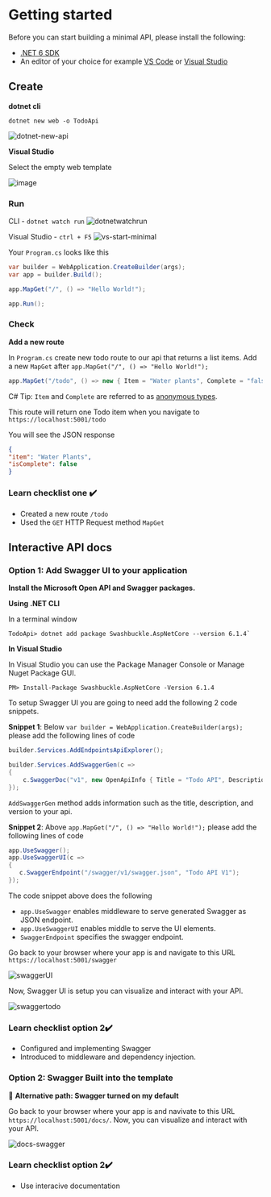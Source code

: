 # Getting started

Before you can start building a minimal API, please install the following:
- [.NET 6 SDK](https://dotnet.microsoft.com/download/dotnet)
- An editor of your choice for example [VS Code](https://code.visualstudio.com/) or [Visual Studio](https://visualstudio.microsoft.com/)

## Create 

**dotnet cli**


`dotnet new web -o TodoApi`

![dotnet-new-api](https://user-images.githubusercontent.com/2546640/125850290-968b36c6-db5c-4dec-982b-496bc6d63aa4.gif)


**Visual Studio**

Select the empty web template 

![image](https://user-images.githubusercontent.com/2546640/122812055-3245cb80-d29f-11eb-84f7-0279f3e54bd2.png)


### Run 

CLI - `dotnet watch run`
![dotnetwatchrun](https://user-images.githubusercontent.com/2546640/125180054-9f27f380-e1c3-11eb-8769-4ddfbe358668.gif)

Visual Studio - `ctrl + F5`
![vs-start-minimal](https://user-images.githubusercontent.com/2546640/122818066-bcddf900-d2a6-11eb-8228-c49a2bbf9b39.gif)

Your `Program.cs` looks like this 

```cs
var builder = WebApplication.CreateBuilder(args);
var app = builder.Build();

app.MapGet("/", () => "Hello World!");

app.Run();
```

### Check 
**Add a new route**

In `Program.cs` create new todo route to our api that returns a list items. Add  a new `MapGet` after `app.MapGet("/", () => "Hello World!");`

```cs 
app.MapGet("/todo", () => new { Item = "Water plants", Complete = "false" });
```
C# Tip: `Item` and `Complete` are referred to as [anonymous types](https://docs.microsoft.com/en-us/dotnet/csharp/fundamentals/types/anonymous-types). 

This route will return one Todo item when you navigate to 
`https://localhost:5001/todo` 

You will see the JSON response 
``` json
{
"item": "Water Plants",
"isComplete": false
}
```

### Learn checklist one ✔️ 

- Created a new route `/todo`
- Used the `GET` HTTP Request method `MapGet`

## Interactive API docs 

### Option 1: Add Swagger UI to your application 

 **Install the Microsoft Open API and Swagger packages.** 

**Using .NET CLI**

In a terminal window 

```console 
TodoApi> dotnet add package Swashbuckle.AspNetCore --version 6.1.4`
```
 
**In Visual Studio**

In Visual Studio you can use the Package Manager Console or Manage Nuget Package GUI.

```console
PM> Install-Package Swashbuckle.AspNetCore -Version 6.1.4
```

 To setup Swagger UI you are going to need add the following 2 code snippets. 
 
**Snippet 1**: Below `var builder = WebApplication.CreateBuilder(args);` please add the following lines of code 

```cs 
builder.Services.AddEndpointsApiExplorer();

builder.Services.AddSwaggerGen(c =>
{
    c.SwaggerDoc("v1", new OpenApiInfo { Title = "Todo API", Description = "Keep track of your tasks", Version = "v1" });
});
```
`AddSwaggerGen` method adds information such as the title, description, and version to your api.

**Snippet 2**: Above `app.MapGet("/", () => "Hello World!");` please add the following lines of code 

``` cs
app.UseSwagger();
app.UseSwaggerUI(c =>
{
   c.SwaggerEndpoint("/swagger/v1/swagger.json", "Todo API V1");
});
```
The code snippet above does the following
- `app.UseSwagger` enables middleware to serve generated Swagger as JSON endpoint. 
- `app.UseSwaggerUI` enables middle to serve the UI elements.
- `SwaggerEndpoint` specifies the swagger endpoint.

Go back to your browser where your app is and navigate to this URL `https://localhost:5001/swagger`


![swaggerUI](https://user-images.githubusercontent.com/2546640/125180553-49eee080-e1c9-11eb-99f5-0b093210f13a.png)

Now, Swagger UI is   setup you can visualize and interact with your API.


![swaggertodo](https://user-images.githubusercontent.com/2546640/125180523-0005fa80-e1c9-11eb-885c-46b7bbb9fef3.gif)

### Learn checklist option 2✔️ 
- Configured and implementing Swagger 
- Introduced to middleware and dependency injection.

### Option 2: Swagger Built into the template

🧪 **Alternative path:  Swagger turned on my default**

Go back to your browser where your app is and navivate to this URL `https://localhost:5001/docs/`. Now, you can visualize and interact with your API.

![docs-swagger](https://user-images.githubusercontent.com/2546640/123326622-75a27300-d507-11eb-9e77-1b9bc9bedebc.gif)

### Learn checklist option 2✔️
- Use interacive documentation




